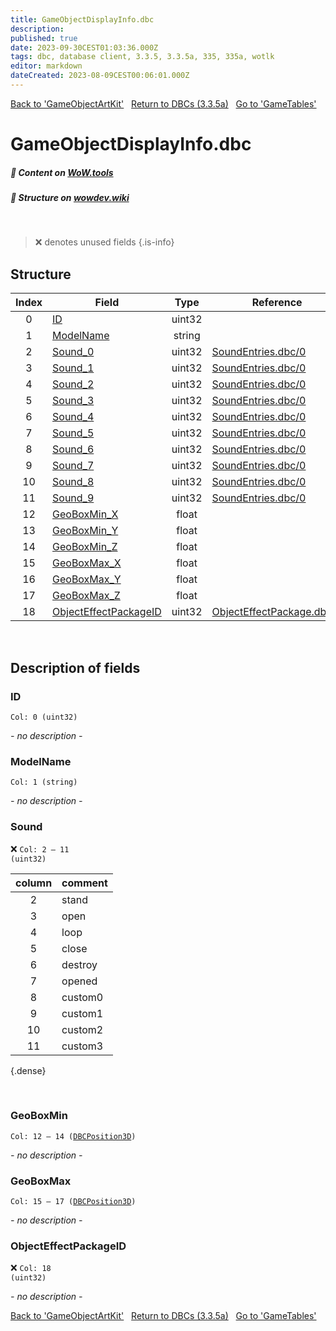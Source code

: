 ```yaml
---
title: GameObjectDisplayInfo.dbc
description:
published: true
date: 2023-09-30CEST01:03:36.000Z
tags: dbc, database client, 3.3.5, 3.3.5a, 335, 335a, wotlk
editor: markdown
dateCreated: 2023-08-09CEST00:06:01.000Z
---
```

<a href="https://trinitycore.info/files/DBC/335/gameobjectartkit" class="mt-5 v-btn v-btn--depressed v-btn--flat v-btn--outlined theme--light v-size--default darkblue--text text--lighten-3"><span class="v-btn__content"><i aria-hidden="true" class="v-icon notranslate v-icon--left mdi mdi-arrow-left theme--light"></i><span>Back to 'GameObjectArtKit'</span></span></a>&nbsp;&nbsp;&nbsp;<a href="https://trinitycore.info/files/DBC/335/DBC" class="mt-5 v-btn v-btn--depressed v-btn--flat v-btn--outlined theme--light v-size--default darkblue--text text--lighten-3"><span class="v-btn__content"><i aria-hidden="true" class="v-icon notranslate v-icon--left mdi mdi-home-outline theme--light"></i><span>Return to DBCs (3.3.5a)</span></span></a>&nbsp;&nbsp;&nbsp;<a href="https://trinitycore.info/files/DBC/335/gametables" class="mt-5 v-btn v-btn--depressed v-btn--flat v-btn--outlined theme--light v-size--default darkblue--text text--lighten-3"><span class="v-btn__content"><span>Go to 'GameTables'</span><i aria-hidden="true" class="v-icon notranslate v-icon--right mdi mdi-arrow-right theme--light"></i></span></a>

# GameObjectDisplayInfo.dbc
##### :open_book: Content on [WoW.tools](https://wow.tools/dbc/?dbc=gameobjectdisplayinfo&build=3.3.5.12340)
##### :pencil: Structure on [wowdev.wiki](https://wowdev.wiki/DB/GameObjectDisplayInfo)
&nbsp;

> :x: denotes unused fields
{.is-info}


## Structure

| Index | Field | Type | Reference |
| :---: | --- | :---: | --- |
| 0 | [ID](#id) | uint32 |  |
| 1 | [ModelName](#modelname) | string |  |
| 2 | [Sound_0](#sound) | uint32 | [SoundEntries.dbc/0](/files/DBC/335/soundentries#id) |
| 3 | [Sound_1](#sound) | uint32 | [SoundEntries.dbc/0](/files/DBC/335/soundentries#id) |
| 4 | [Sound_2](#sound) | uint32 | [SoundEntries.dbc/0](/files/DBC/335/soundentries#id) |
| 5 | [Sound_3](#sound) | uint32 | [SoundEntries.dbc/0](/files/DBC/335/soundentries#id) |
| 6 | [Sound_4](#sound) | uint32 | [SoundEntries.dbc/0](/files/DBC/335/soundentries#id) |
| 7 | [Sound_5](#sound) | uint32 | [SoundEntries.dbc/0](/files/DBC/335/soundentries#id) |
| 8 | [Sound_6](#sound) | uint32 | [SoundEntries.dbc/0](/files/DBC/335/soundentries#id) |
| 9 | [Sound_7](#sound) | uint32 | [SoundEntries.dbc/0](/files/DBC/335/soundentries#id) |
| 10 | [Sound_8](#sound) | uint32 | [SoundEntries.dbc/0](/files/DBC/335/soundentries#id) |
| 11 | [Sound_9](#sound) | uint32 | [SoundEntries.dbc/0](/files/DBC/335/soundentries#id) |
| 12 | [GeoBoxMin_X](#geoboxmin) | float |  |
| 13 | [GeoBoxMin_Y](#geoboxmin) | float |  |
| 14 | [GeoBoxMin_Z](#geoboxmin) | float |  |
| 15 | [GeoBoxMax_X](#geoboxmax) | float |  |
| 16 | [GeoBoxMax_Y](#geoboxmax) | float |  |
| 17 | [GeoBoxMax_Z](#geoboxmax) | float |  |
| 18 | [ObjectEffectPackageID](#objecteffectpackageid) | uint32 | [ObjectEffectPackage.dbc/0](/files/DBC/335/objecteffectpackage#id) |
&nbsp;
## Description of fields

### ID
<code>Col: 0 (uint32)</code>

*- no description -*
&nbsp;

### ModelName
<code>Col: 1 (string)</code>

*- no description -*
&nbsp;

### Sound
:x: <code>Col: 2 &ndash; 11 (uint32)</code>

| column | comment |
| :--: | -- |
| 2 | stand |
| 3 | open |
| 4 | loop |
| 5 | close |
| 6 | destroy |
| 7 | opened |
| 8 | custom0 |
| 9 | custom1 |
| 10 | custom2 |
| 11 | custom3 |
{.dense}

&nbsp;

### GeoBoxMin
<code>Col: 12 &ndash; 14 ([DBCPosition3D](/how-to/worldposition))</code>

*- no description -*
&nbsp;

### GeoBoxMax
<code>Col: 15 &ndash; 17 ([DBCPosition3D](/how-to/worldposition))</code>

*- no description -*
&nbsp;

### ObjectEffectPackageID
:x: <code>Col: 18 (uint32)</code>

*- no description -*
&nbsp;

<a href="https://trinitycore.info/files/DBC/335/gameobjectartkit" class="mt-5 v-btn v-btn--depressed v-btn--flat v-btn--outlined theme--light v-size--default darkblue--text text--lighten-3"><span class="v-btn__content"><i aria-hidden="true" class="v-icon notranslate v-icon--left mdi mdi-arrow-left theme--light"></i><span>Back to 'GameObjectArtKit'</span></span></a>&nbsp;&nbsp;&nbsp;<a href="https://trinitycore.info/files/DBC/335/DBC" class="mt-5 v-btn v-btn--depressed v-btn--flat v-btn--outlined theme--light v-size--default darkblue--text text--lighten-3"><span class="v-btn__content"><i aria-hidden="true" class="v-icon notranslate v-icon--left mdi mdi-home-outline theme--light"></i><span>Return to DBCs (3.3.5a)</span></span></a>&nbsp;&nbsp;&nbsp;<a href="https://trinitycore.info/files/DBC/335/gametables" class="mt-5 v-btn v-btn--depressed v-btn--flat v-btn--outlined theme--light v-size--default darkblue--text text--lighten-3"><span class="v-btn__content"><span>Go to 'GameTables'</span><i aria-hidden="true" class="v-icon notranslate v-icon--right mdi mdi-arrow-right theme--light"></i></span></a>
